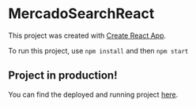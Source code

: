 
# MercadoSearchReact
This project was created with [Create React App](https://github.com/facebookincubator/create-react-app).

To run this project, use `npm install` and then `npm start`

## Project in production!
You can find the deployed and running project [here](https://mercadosearch-react-romero.herokuapp.com).
